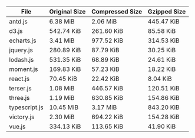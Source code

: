 | File | Original Size | Compressed Size | Gzipped Size |
| --- | --- | --- | --- |
| antd.js | 6.38 MiB | 2.06 MiB | 445.47 KiB |
| d3.js | 542.74 KiB | 261.60 KiB | 85.58 KiB |
| echarts.js | 3.41 MiB | 977.52 KiB | 314.53 KiB |
| jquery.js | 280.89 KiB | 87.79 KiB | 30.25 KiB |
| lodash.js | 531.35 KiB | 68.89 KiB | 24.61 KiB |
| moment.js | 169.83 KiB | 57.23 KiB | 18.22 KiB |
| react.js | 70.45 KiB | 22.42 KiB | 8.04 KiB |
| terser.js | 1.08 MiB | 446.57 KiB | 120.51 KiB |
| three.js | 1.19 MiB | 630.85 KiB | 154.86 KiB |
| typescript.js | 10.45 MiB | 3.17 MiB | 843.20 KiB |
| victory.js | 2.30 MiB | 694.22 KiB | 154.28 KiB |
| vue.js | 334.13 KiB | 113.65 KiB | 41.90 KiB |
